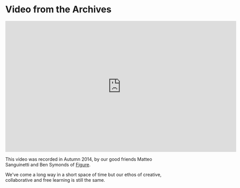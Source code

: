 # Video from the Archives

<div class="vid">
	<iframe src="https://player.vimeo.com/video/115169756" width="720px" height="408px" frameborder="0" webkitallowfullscreen mozallowfullscreen allowfullscreen></iframe>
</div>

This video was recorded in Autumn 2014, by our good friends Matteo Sanguinetti and Ben Symonds of <a href="http://www.wearefigure.com/">Figure</a>.

We've come a long way in a short space of time but our ethos of creative, collaborative and free learning is still the same.